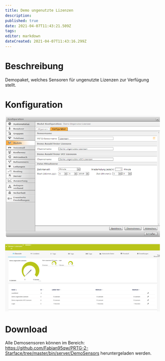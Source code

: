 ```yaml
---
title: Demo ungenutzte Lizenzen
description: 
published: true
date: 2021-04-07T11:43:21.509Z
tags: 
editor: markdown
dateCreated: 2021-04-07T11:43:16.299Z
---
```


# Beschreibung
Demopaket, welches Sensoren für ungenutzte Lizenzen zur Verfügung stellt.
# Konfiguration
![Unusedlicenses](/uploads/prtg/unusedlicenses.png "Unusedlicenses")

![Licensesensor](/uploads/prtg/licensesensor.png "Licensesensor")
# Download
Alle Demosensoren können im Bereich: https://github.com/Fabian95qw/PRTG-2-Starface/tree/master/bin/server/DemoSensors heruntergeladen werden.